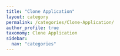 ```yaml
---
title: "Clone Application"
layout: category
permalink: /categories/Clone-Application/
author_profile: true
taxonomy: Clone Application
sidebar:
  nav: "categories"
---
```

